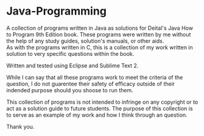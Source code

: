 # Java-Programming
A collection of programs written in Java as solutions for Deital's Java How to Program 9th Edition book.
These programs were written by me without the help of any study guides, solution's manuals, or other aids.  
As with the programs written in C, this is a collection of my work written in solution to very specific questions within the book.

Written and tested using Eclipse and Sublime Text 2.

While I can say that all these programs work to meet the criteria of the question, 
I do not guarentee their safety of efficacy outside of their indended purpose should you shoose to run them.

This collection of programs is not intended to infringe on any copyright or to act as a solution guide to future students.
The purpose of this collection is to serve as an example of my work and how I think through an question.  

Thank you.  



